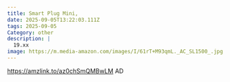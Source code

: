 ```yaml
---
title: Smart Plug Mini,
date: 2025-09-05T13:22:03.111Z
tags: 2025-09-05
Category: other
description: |
  19.xx
image: https://m.media-amazon.com/images/I/61rT+M93qmL._AC_SL1500_.jpg
---
```

https://amzlink.to/az0chSmQMBwLM
AD